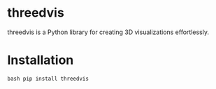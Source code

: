 # threedvis
threedvis is a Python library for creating 3D visualizations effortlessly.
# Installation 
```bash pip install threedvis```
